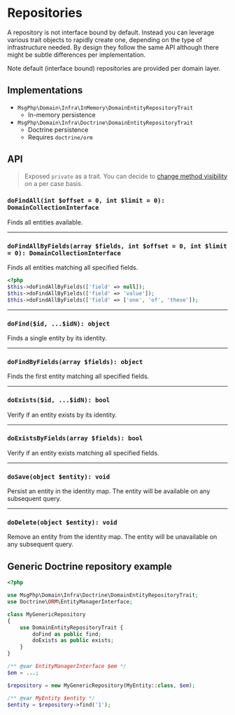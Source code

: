 # Repositories

A repository is not interface bound by default. Instead you can leverage various trait objects to rapidly create one, 
depending on the type of infrastructure needed. By design they follow the same API although there might be subtle
differences per implementation.

Note default (interface bound) repositories are provided per domain layer.

## Implementations

- `MsgPhp\Domain\Infra\InMemory\DomainEntityRepositoryTrait`
    - In-memory persistence
- `MsgPhp\Domain\Infra\Doctrine\DomainEntityRepositoryTrait`
    - Doctrine persistence
    - Requires `doctrine/orm`

## API

> Exposed `private` as a trait. You can decide to [change method visibility](https://secure.php.net/manual/en/language.oop5.traits.php#language.oop5.traits.visibility)
on a per case basis.

### `doFindAll(int $offset = 0, int $limit = 0): DomainCollectionInterface`

Finds all entities available.

---

### `doFindAllByFields(array $fields, int $offset = 0, int $limit = 0): DomainCollectionInterface`

Finds all entities matching all specified fields.

```php
<?php
$this->doFindAllByFields(['field' => null]);
$this->doFindAllByFields(['field' => 'value']);
$this->doFindAllByFields(['field' => ['one', 'of', 'these']);
```

---

### `doFind($id, ...$idN): object`

Finds a single entity by its identity.

---

### `doFindByFields(array $fields): object`

Finds the first entity matching all specified fields.

---

### `doExists($id, ...$idN): bool`

Verify if an entity exists by its identity.

---

### `doExistsByFields(array $fields): bool`

Verify if an entity exists matching all specified fields.

---

### `doSave(object $entity): void`

Persist an entity in the identity map. The entity will be available on any subsequent query.

---

### `doDelete(object $entity): void`

Remove an entity from the identity map. The entity will be unavailable on any subsequent query.

## Generic Doctrine repository example

```php
<?php

use MsgPhp\Domain\Infra\Doctrine\DomainEntityRepositoryTrait;
use Doctrine\ORM\EntityManagerInterface;

class MyGenericRepository
{
    use DomainEntityRepositoryTrait {
        doFind as public find;
        doExists as public exists;
    }
}

/** @var EntityManagerInterface $em */
$em = ...;

$repository = new MyGenericRepository(MyEntity::class, $em); 

/** @var MyEntity $entity */
$entity = $repository->find('1');
```
